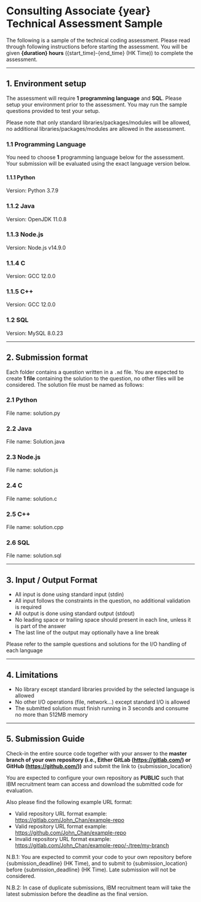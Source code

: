 # Consulting Associate {year} Technical Assessment Sample

The following is a sample of the technical coding assessment. Please read through following instructions before starting the assessment. You will be given **{duration} hours** ({start_time}-{end_time} (HK Time)) to complete the assessment.

<hr>

## 1. Environment setup
The assessment will require **1 programming language** and **SQL**. Please setup your environment prior to the assessment. You may run the sample questions provided to test your setup.

Please note that only standard libraries/packages/modules will be allowed, no additional libraries/packages/modules are allowed in the assessment. 
### 1.1 Programming Language
You need to choose **1** programming language below for the assessment. Your submission will be evaluated using the exact language version below.
#### 1.1.1 Python
Version: Python 3.7.9

### 1.1.2 Java
Version: OpenJDK 11.0.8

### 1.1.3 Node.js
Version: Node.js v14.9.0

### 1.1.4 C
Version: GCC 12.0.0

### 1.1.5 C++
Version: GCC 12.0.0

### 1.2 SQL
Version: MySQL 8.0.23

<hr>

## 2. Submission format
Each folder contains a question written in a `.md` file. You are expected to create **1 file** containing the solution to the question, no other files will be considered. The solution file must be named as follows:

### 2.1 Python
File name: solution.py

### 2.2 Java
File name: Solution.java

### 2.3 Node.js
File name: solution.js

### 2.4 C
File name: solution.c

### 2.5 C++
File name: solution.cpp

### 2.6 SQL
File name: solution.sql

<hr>

## 3. Input / Output Format
- All input is done using standard input (stdin)
- All input follows the constraints in the question, no additional validation is required
- All output is done using standard output (stdout)
- No leading space or trailing space should present in each line, unless it is part of the answer
- The last line of the output may optionally have a line break

Please refer to the sample questions and solutions for the I/O handling of each language

<hr>

## 4. Limitations
- No library except standard libraries provided by the selected language is allowed
- No other I/O operations (file, network...) except standard I/O is allowed
- The submitted solution must finish running in 3 seconds and consume no more than 512MB memory

<hr>

## 5. Submission Guide
Check-in the entire source code together with your answer to the **master branch of your own repository (i.e., Either GitLab (https://gitlab.com/) or GitHub (https://github.com/))** and submit the link to {submission_location}

You are expected to configure your own repository as **PUBLIC** such that IBM recruitment team can access and download the submitted code for evaluation.

Also please find the following example URL format:
- Valid repository URL format example: https://gitlab.com/John_Chan/example-repo
- Valid repository URL format example: https://github.com/John_Chan/example-repo
- Invalid repository URL format example: https://gitlab.com/John_Chan/example-repo/-/tree/my-branch

N.B.1: You are expected to commit your code to your own repository before {submission_deadline} (HK Time), and to submit to {submission_location} before {submission_deadline} (HK Time). Late submission will not be considered.

N.B.2: In case of duplicate submissions, IBM recruitment team will take the latest submission before the deadline as the final version.
